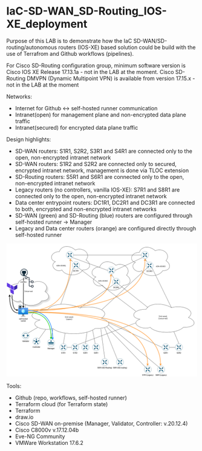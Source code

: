 # IaC-SD-WAN_SD-Routing_IOS-XE_deployment
Purpose of this LAB is to demonstrate how the IaC SD-WAN/SD-routing/autonomous routers (IOS-XE) based solution could be build with the use of Terrafrom and Github workflows (pipelines).

For Cisco SD-Routing configuration group, minimum software version is Cisco IOS XE Release 17.13.1a - not in the LAB at the moment.
Cisco SD-Routing DMVPN (Dynamic Multipoint VPN) is available from version 17.15.x - not in the LAB at the moment

Networks:
- Internet for Github <-> self-hosted runner communication
- Intranet(open) for management plane and non-encrypted data plane traffic
- Intranet(secured) for encrypted data plane traffic

Design highlights:
- SD-WAN routers: S1R1, S2R2, S3R1 and S4R1 are connected only to the open, non-encrypted intranet network
- SD-WAN routers: S1R2 and S2R2 are connected only to secured, encrypted intranet network, management is done via TLOC extension
- SD-Routing routers: S5R1 and S6R1 are connected only to the open, non-encrypted intranet network
- Legacy routers (no controllers, vanilla IOS-XE): S7R1 and S8R1 are connected only to the open, non-encrypted intranet network
- Data center entrypoint routers: DC1R1, DC2R1 and DC3R1 are connected to both, encrypted and non-encrypted intranet networks
- SD-WAN (green) and SD-Routing (blue) routers are configured through self-hosted runner -> Manager
- Legacy and Data center routers (orange) are configured directly through self-hosted runner

![alt text](drawings/lab_v10.png)  
  
<!--- 
![screenshot](drawings/lab_v01.png)
-->

Tools:
- Github (repo, workflows, self-hosted runner)
- Terraform cloud (for Terraform state)
- Terraform
- draw.io
- Cisco SD-WAN on-premise (Manager, Validator, Controller: v.20.12.4)
- Cisco C8000v v.17.12.04b
- Eve-NG Community
- VMWare Workstation 17.6.2

